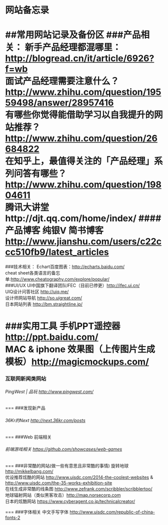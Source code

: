 网站备忘录
=======

##常用网站记录及备份区
###产品相关：
新手产品经理都混哪里：http://blogread.cn/it/article/6926?f=wb
<br>
面试产品经理需要注意什么？http://www.zhihu.com/question/19559498/answer/28957416
<br>
有哪些你觉得能借助学习以自我提升的网站推荐？http://www.zhihu.com/question/26684822
<br>
在知乎上，最值得关注的「产品经理」系列问答有哪些？http://www.zhihu.com/question/19804611
<br>
腾讯大讲堂http://djt.qq.com/home/index/
####产品博客
纯银V 简书博客  http://www.jianshu.com/users/c22ccc510fb9/latest_articles 
<br>
==
###技术相关：
Echart百度图表：http://echarts.baidu.com/
<br>
cheat sheet各类语言的备忘单:http://www.cheatography.com/explore/popular/
<br>
###UI/UX
UI中国旗下翻译团队IFEC（目前已停更）http://ifec.ui.cn/  <br>
UIQ设计问答社区 http://uiq.me/ <br>
设计师网站导航 http://so.uigreat.com/ <br>
日本网站列表 http://bm.straightline.jp/ <br>

###实用工具
手机PPT遥控器 http://ppt.baidu.com/<br>
MAC & iphone 效果图（上传图片生成模板）http://magicmockups.com/
<br>
===
### 互联网新闻类网站
###### PingWest | 品玩 http://www.pingwest.com/ <br>
===
###发现新产品
###### 36Kr的Next http://next.36kr.com/posts <br>
===
###Web 前端相关
###### 前端游戏相关 https://github.com/showcases/web-games <br>
===
###非常酷的网站(做一些有意思且非常酷的事情) 
旋转地球 http://mikkelbang.com/ <br>
优设推荐炫酷的网站 http://www.uisdc.com/2014-the-coolest-websites  &  http://www.uisdc.com/the-35-works-exhibition-site<br>
在线生成非常酷的线条图 http://www.zefrank.com/scribbler/scribblertoo/ <br>
地球辐射网站（类似黑客攻击）http://map.norsecorp.com <br>
日本的炫酷网站 https://www.cyberagent.co.jp/technicalcreator/ <br>

===
###字体相关
中文手写字体 http://www.uisdc.com/republic-of-china-fonts-2
